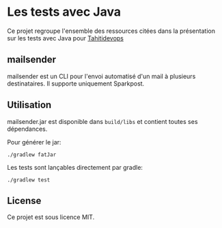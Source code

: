 # Les tests avec Java

Ce projet regroupe l'ensemble des ressources citées dans la présentation sur les tests avec Java pour [Tahitidevops](https://devops.pf)

## mailsender

mailsender est un CLI pour l'envoi automatisé d'un mail à plusieurs destinataires. Il supporte uniquement Sparkpost.

## Utilisation

mailsender.jar est disponible dans `build/libs` et contient toutes ses dépendances.

Pour générer le jar:

```
./gradlew fatJar
```

Les tests sont lançables directement par gradle:

```
./gradlew test
```

## License

Ce projet est sous licence MIT.
